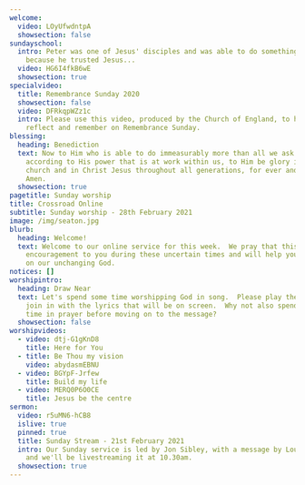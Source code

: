 ```yaml
---
welcome:
  video: LOyUfwdntpA
  showsection: false
sundayschool:
  intro: Peter was one of Jesus' disciples and was able to do something amazing
    because he trusted Jesus...
  video: HG6I4fkB6wE
  showsection: true
specialvideo:
  title: Remembrance Sunday 2020
  showsection: false
  video: DFRkqpWZz1c
  intro: Please use this video, produced by the Church of England, to help you
    reflect and remember on Remembrance Sunday.
blessing:
  heading: Benediction
  text: Now to Him who is able to do immeasurably more than all we ask or imagine,
    according to His power that is at work within us, to Him be glory in the
    church and in Christ Jesus throughout all generations, for ever and ever!
    Amen.
  showsection: true
pagetitle: Sunday worship
title: Crossroad Online
subtitle: Sunday worship - 28th February 2021
image: /img/seaton.jpg
blurb:
  heading: Welcome!
  text: Welcome to our online service for this week.  We pray that this will be an
    encouragement to you during these uncertain times and will help you to focus
    on our unchanging God.
notices: []
worshipintro:
  heading: Draw Near
  text: Let's spend some time worshipping God in song.  Please play the videos and
    join in with the lyrics that will be on screen.  Why not also spend some
    time in prayer before moving on to the message?
  showsection: false
worshipvideos:
  - video: dtj-G1gKnD8
    title: Here for You
  - title: Be Thou my vision
    video: abydasmEBNU
  - video: BGYpF-Jrfew
    title: Build my life
  - video: MERQ0P6O0CE
    title: Jesus be the centre
sermon:
  video: r5uMN6-hCB8
  islive: true
  pinned: true
  title: Sunday Stream - 21st February 2021
  intro: Our Sunday service is led by Jon Sibley, with a message by Louise Sibley,
    and we'll be livestreaming it at 10.30am.
  showsection: true
---
```


